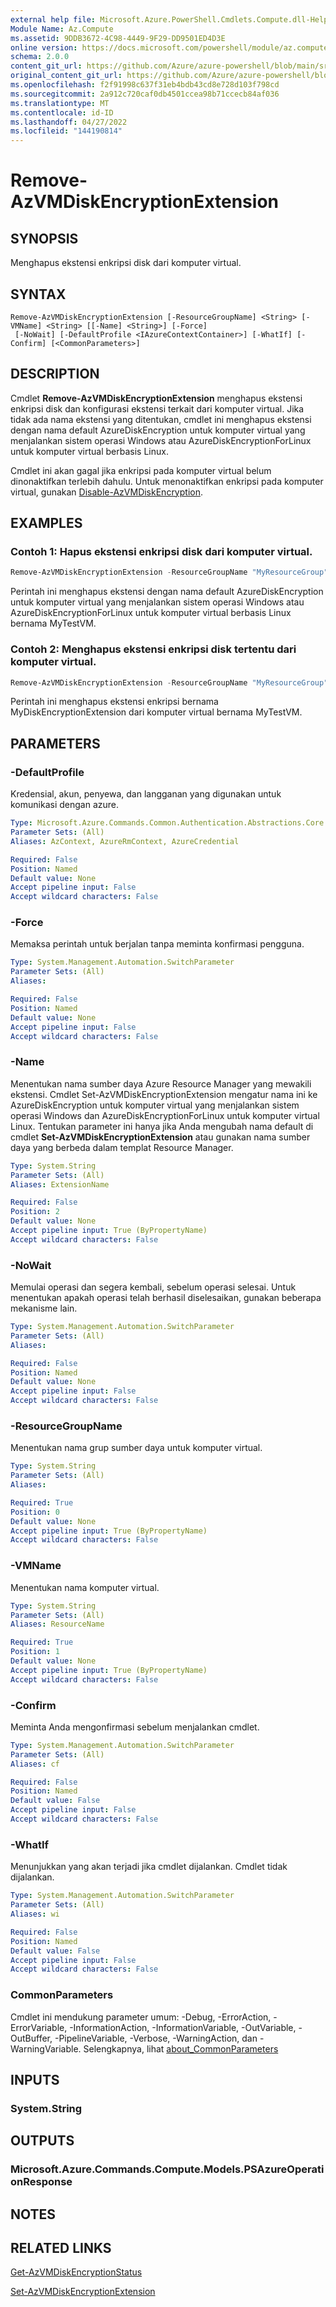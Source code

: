 ```yaml
---
external help file: Microsoft.Azure.PowerShell.Cmdlets.Compute.dll-Help.xml
Module Name: Az.Compute
ms.assetid: 9DDB3672-4C98-4449-9F29-DD9501ED4D3E
online version: https://docs.microsoft.com/powershell/module/az.compute/remove-azvmdiskencryptionextension
schema: 2.0.0
content_git_url: https://github.com/Azure/azure-powershell/blob/main/src/Compute/Compute/help/Remove-AzVMDiskEncryptionExtension.md
original_content_git_url: https://github.com/Azure/azure-powershell/blob/main/src/Compute/Compute/help/Remove-AzVMDiskEncryptionExtension.md
ms.openlocfilehash: f2f91998c637f31eb4bdb43cd8e728d103f798cd
ms.sourcegitcommit: 2a912c720caf0db4501ccea98b71ccecb84af036
ms.translationtype: MT
ms.contentlocale: id-ID
ms.lasthandoff: 04/27/2022
ms.locfileid: "144190814"
---
```

# Remove-AzVMDiskEncryptionExtension

## SYNOPSIS
Menghapus ekstensi enkripsi disk dari komputer virtual.

## SYNTAX

```
Remove-AzVMDiskEncryptionExtension [-ResourceGroupName] <String> [-VMName] <String> [[-Name] <String>] [-Force]
 [-NoWait] [-DefaultProfile <IAzureContextContainer>] [-WhatIf] [-Confirm] [<CommonParameters>]
```

## DESCRIPTION
Cmdlet **Remove-AzVMDiskEncryptionExtension** menghapus ekstensi enkripsi disk dan konfigurasi ekstensi terkait dari komputer virtual. Jika tidak ada nama ekstensi yang ditentukan, cmdlet ini menghapus ekstensi dengan nama default AzureDiskEncryption untuk komputer virtual yang menjalankan sistem operasi Windows atau AzureDiskEncryptionForLinux untuk komputer virtual berbasis Linux. 

Cmdlet ini akan gagal jika enkripsi pada komputer virtual belum dinonaktifkan terlebih dahulu.  Untuk menonaktifkan enkripsi pada komputer virtual, gunakan [Disable-AzVMDiskEncryption](./Disable-AzVMDiskEncryption.md). 

## EXAMPLES

### Contoh 1: Hapus ekstensi enkripsi disk dari komputer virtual.
```powershell
Remove-AzVMDiskEncryptionExtension -ResourceGroupName "MyResourceGroup" -VMName "MyTestVM"
```

Perintah ini menghapus ekstensi dengan nama default AzureDiskEncryption untuk komputer virtual yang menjalankan sistem operasi Windows atau AzureDiskEncryptionForLinux untuk komputer virtual berbasis Linux bernama MyTestVM.

### Contoh 2: Menghapus ekstensi enkripsi disk tertentu dari komputer virtual.
```powershell
Remove-AzVMDiskEncryptionExtension -ResourceGroupName "MyResourceGroup" -VMName "MyTestVM" -Name "MyDiskEncryptionExtension"
```

Perintah ini menghapus ekstensi enkripsi bernama MyDiskEncryptionExtension dari komputer virtual bernama MyTestVM.

## PARAMETERS

### -DefaultProfile
Kredensial, akun, penyewa, dan langganan yang digunakan untuk komunikasi dengan azure.

```yaml
Type: Microsoft.Azure.Commands.Common.Authentication.Abstractions.Core.IAzureContextContainer
Parameter Sets: (All)
Aliases: AzContext, AzureRmContext, AzureCredential

Required: False
Position: Named
Default value: None
Accept pipeline input: False
Accept wildcard characters: False
```

### -Force
Memaksa perintah untuk berjalan tanpa meminta konfirmasi pengguna.

```yaml
Type: System.Management.Automation.SwitchParameter
Parameter Sets: (All)
Aliases:

Required: False
Position: Named
Default value: None
Accept pipeline input: False
Accept wildcard characters: False
```

### -Name
Menentukan nama sumber daya Azure Resource Manager yang mewakili ekstensi.
Cmdlet Set-AzVMDiskEncryptionExtension mengatur nama ini ke AzureDiskEncryption untuk komputer virtual yang menjalankan sistem operasi Windows dan AzureDiskEncryptionForLinux untuk komputer virtual Linux.
Tentukan parameter ini hanya jika Anda mengubah nama default di cmdlet **Set-AzVMDiskEncryptionExtension** atau gunakan nama sumber daya yang berbeda dalam templat Resource Manager.

```yaml
Type: System.String
Parameter Sets: (All)
Aliases: ExtensionName

Required: False
Position: 2
Default value: None
Accept pipeline input: True (ByPropertyName)
Accept wildcard characters: False
```

### -NoWait
Memulai operasi dan segera kembali, sebelum operasi selesai. Untuk menentukan apakah operasi telah berhasil diselesaikan, gunakan beberapa mekanisme lain.

```yaml
Type: System.Management.Automation.SwitchParameter
Parameter Sets: (All)
Aliases:

Required: False
Position: Named
Default value: None
Accept pipeline input: False
Accept wildcard characters: False
```

### -ResourceGroupName
Menentukan nama grup sumber daya untuk komputer virtual.

```yaml
Type: System.String
Parameter Sets: (All)
Aliases:

Required: True
Position: 0
Default value: None
Accept pipeline input: True (ByPropertyName)
Accept wildcard characters: False
```

### -VMName
Menentukan nama komputer virtual.

```yaml
Type: System.String
Parameter Sets: (All)
Aliases: ResourceName

Required: True
Position: 1
Default value: None
Accept pipeline input: True (ByPropertyName)
Accept wildcard characters: False
```

### -Confirm
Meminta Anda mengonfirmasi sebelum menjalankan cmdlet.

```yaml
Type: System.Management.Automation.SwitchParameter
Parameter Sets: (All)
Aliases: cf

Required: False
Position: Named
Default value: False
Accept pipeline input: False
Accept wildcard characters: False
```

### -WhatIf
Menunjukkan yang akan terjadi jika cmdlet dijalankan.
Cmdlet tidak dijalankan.

```yaml
Type: System.Management.Automation.SwitchParameter
Parameter Sets: (All)
Aliases: wi

Required: False
Position: Named
Default value: False
Accept pipeline input: False
Accept wildcard characters: False
```

### CommonParameters
Cmdlet ini mendukung parameter umum: -Debug, -ErrorAction, -ErrorVariable, -InformationAction, -InformationVariable, -OutVariable, -OutBuffer, -PipelineVariable, -Verbose, -WarningAction, dan -WarningVariable. Selengkapnya, lihat [about_CommonParameters](http://go.microsoft.com/fwlink/?LinkID=113216)

## INPUTS

### System.String

## OUTPUTS

### Microsoft.Azure.Commands.Compute.Models.PSAzureOperationResponse

## NOTES

## RELATED LINKS

[Get-AzVMDiskEncryptionStatus](./Get-AzVMDiskEncryptionStatus.md)

[Set-AzVMDiskEncryptionExtension](./Set-AzVMDiskEncryptionExtension.md)


